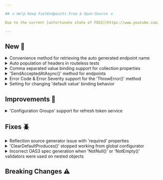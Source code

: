 ```yaml
---

## ❇️ Help Keep FastEndpoints Free & Open-Source ❇️

Due to the current [unfortunate state of FOSS](https://www.youtube.com/watch?v=H96Va36xbvo), please consider [becoming a sponsor](https://opencollective.com/fast-endpoints) and help us beat the odds to keep the project alive and free for everyone.

---
```


<!-- <details><summary>title text</summary></details> -->

## New 🎉

<details><summary>Convenience method for retrieving the auto generated endpoint name</summary>

You can now obtain the generated endpoint name like below for the purpose of custom link generation using the `LinkGenerator` class.

```cs
var endpointName = IEndpoint.GetName<SomeEndpoint>();
```

</details>

<details><summary>Auto population of headers in routeless tests</summary>

Given a request dto such as the following where a property is decorated with the `[FromHeader]` attribute:

```cs
sealed class Request
{
    [FromHeader]
    public string Title { get; set; }
    public string FirstName { get; set; }
    public string LastName { get; set; }
}
```

Previously, you had to manually add the header to the request in order for the endpoint to succeed without sending back an error response.
Now you can simply supply the value for the header when making the request as follows, and the header will be automatically added to the request with the value from the property.

```cs
var (rsp, res) = await App.Client.POSTAsync<MyEndpoint, Request, string>(
                     new()
                     {
                         Title = "Mrs.",
                         FirstName = "Doubt",
                         LastName = "Fire"
                     });
```

This automatic behavior can be disabled as follows if you'd like to keep the previous behavior:

```cs
POSTAsync<...>(..., populateHeaders: false);
```

</details>

<details><summary>Comma separated value binding support for collection properties</summary>

It was only possible to model bind collection properties if the values were submitted either as json arrays or duplicate keys.
You can now submit csv data for automatically binding to collection properties such as the following:

```cs
public class FindRequest
{
    [QueryParam]
    public string[] Status { get; set; }
}
```

A url with query parameters such as this would work out-of-the-box now:

```ini
/find?status=queued,completed
```

</details>


<details><summary>'SendAcceptedAtAsync()' method for endpoints</summary>

The following method is now available for sending a `202 - Accepted` similarly to the `201 - Created` response.

```cs
await SendCreatedAtAsync<ProgressEndpoint>(new { Id = "123" });
```

</details>

<details><summary>Error Code & Error Severity support for the 'ThrowError()' method</summary>

A new overload has been added for the `ThrowError()` method where you can supply an error code and an optional severity value as follows:

```cs
ThrowError("Account is locked out!", errorCode: "AccountLocked", severity: Severity.Error, statusCode: 423);
```

</details>


<details><summary>Setting for changing 'default value' binding behavior</summary>

Given a request dto such as the following, which has a nullable value type property:

```cs
public class MyRequest
{
    [QueryParam]
    public int? Age { get; set; }
}
```

and a request is made with an empty parameter value such as:

```yaml
/person?age=
```

the default behavior is to populate the property with the `default value` for that `value type` when model binding, and if the parameter name is also omitted, the property would end up being `null`.

You can now change this behavior so that in case an empty parameter is submitted, the property would end up being `null`, instead of the default value:

```cs
app.UseFastEndpoints(c => c.Binding.UseDefaultValuesForNullableProps = false)
```

Note: the setting applies to all non-STJ binding paths such as route/query/claims/headers/form fields etc.

</details>

## Improvements 🚀

<details><summary>'Configuration Groups' support for refresh token service</summary>

Configuration groups were not previously compatible with the built-in refresh token functionality. You can now group refresh token service endpoints using a group as follows:

```cs
public class AuthGroup : Group
{
    public AuthGroup()
    {
        Configure("users/auth", ep => ep.Options(x => x.Produces(401)));
    }
}

public class UserTokenService : RefreshTokenService<TokenRequest, TokenResponse>
{
    public MyTokenService(IConfiguration config)
    {
        Setup(
            o =>
            {
                o.Endpoint("refresh-token", ep => 
                  { 
                    ep.Summary(s => s.Summary = "this is the refresh token endpoint");
                    ep.Group<AuthGroup>(); // this was not possible before
                  });
            });
    }
}
```

</details>

## Fixes 🪲

<details><summary>Reflection source generator issue with 'required' properties</summary>

If a DTO class had `required` properties with `[JsonIgnore]` attributes such as this:

```cs
sealed class UpdateRequest 
{ 
    [JsonIgnore] 
    public required int Id { get; set; } 
 
    public required string Name { get; set; } 
} 
```

The reflection source generator failed to generate the correct object initialization factory causing a compile error, which has now been corrected.

</details>

<details><summary>'ClearDefaultProduces()' stopped working from global configurator</summary>

If `ClearDefaultProduces()` was called from the global endpoint configurator function, it had no effect due to a regression introduced in `v6.0`, which has now been corrected.

</details>

<details><summary>Incorrect OAS3 spec generation when 'NotNull()' or 'NotEmpty()' validators were used on nested objects</summary>

If a request DTO has complex nested properties and those properties are being validated with either `NotNull()` or `NotEmpty()`, an incorrect swagger3 spec was being generated due to a bug in the "validation schema processor".

</details>

## Breaking Changes ⚠️